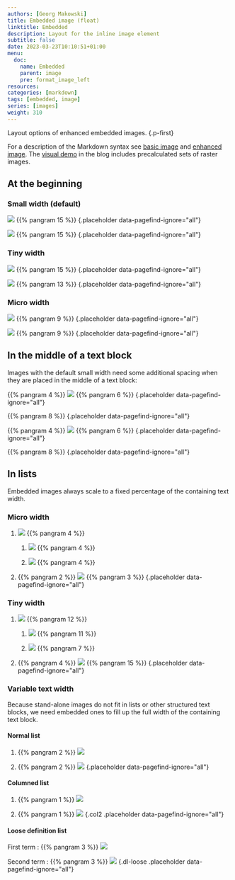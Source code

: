```yaml
---
authors: [Georg Makowski]
title: Embedded image (float)
linktitle: Embedded
description: Layout for the inline image element
subtitle: false
date: 2023-03-23T10:10:51+01:00
menu:
  doc:
    name: Embedded
    parent: image
    pre: format_image_left
resources:
categories: [markdown]
tags: [embedded, image]
series: [images]
weight: 310
---
```


Layout options of enhanced embedded images.
{.p-first}
<!--more-->

For a description of the Markdown syntax see [basic image](https://perplex.desider.at/doc/basic/image) and [enhanced image](https://perplex.desider.at/doc/enhancing/image/syntax). The [visual demo](https://perplex.desider.at/blog/image/embed) in the blog includes precalculated sets of raster images.


## At the beginning

### Small width (default)

![](small-left) {{% pangram 15 %}}
{.placeholder data-pagefind-ignore="all"}

![](small-right) {{% pangram 15 %}}
{.placeholder data-pagefind-ignore="all"}

### Tiny width

![](tiny-left) {{% pangram 15 %}}
{.placeholder data-pagefind-ignore="all"}

![](tiny-right) {{% pangram 13 %}}
{.placeholder data-pagefind-ignore="all"}

### Micro width

![](micro) {{% pangram 9 %}}
{.placeholder data-pagefind-ignore="all"}

![](micro?ph=right) {{% pangram 9 %}}
{.placeholder data-pagefind-ignore="all"}

## In the middle of a text block

Images with the default small width need some additional spacing when they are placed in the middle of a text block:

{{% pangram 4 %}} ![](small-left?pv=middle) {{% pangram 6 %}}
{.placeholder data-pagefind-ignore="all"}

{{% pangram 8 %}}
{.placeholder data-pagefind-ignore="all"}

{{% pangram 4 %}} ![](small-right?pv=middle) {{% pangram 6 %}}
{.placeholder data-pagefind-ignore="all"}

{{% pangram 8 %}}
{.placeholder data-pagefind-ignore="all"}

## In lists

Embedded images always scale to a fixed percentage of the containing text width.

### Micro width

1. ![](micro) {{% pangram 4 %}}

   1. ![](micro?posh=right) {{% pangram 4 %}}

   2. ![](micro) {{% pangram 4 %}}

2. {{% pangram 2 %}} ![](micro?posh=right) {{% pangram 3 %}}
{.placeholder data-pagefind-ignore="all"}

### Tiny width

1. ![](tiny-left.yaml) {{% pangram 12 %}}

   1. ![](tiny-right) {{% pangram 11 %}}

   2. ![](tiny-left) {{% pangram 7 %}}

2. {{% pangram 4 %}} ![](tiny-right?posv=middle) {{% pangram 15 %}}
{.placeholder data-pagefind-ignore="all"}

### Variable text width

Because stand-alone images do not fit in lists or other structured text blocks, we need embedded ones to fill up the full width of the containing text block.

#### Normal list

1. {{% pangram 2 %}} ![](textvar)

2. {{% pangram 2 %}} ![](textvar)
{.placeholder data-pagefind-ignore="all"}

#### Columned list

1. {{% pangram 1 %}} ![](textvar)

2. {{% pangram 1 %}} ![](textvar)
{.col2 .placeholder data-pagefind-ignore="all"}

#### Loose definition list

First term
: {{% pangram 3 %}} ![](textvar)

Second term
: {{% pangram 3 %}} ![](textvar)
{.dl-loose .placeholder data-pagefind-ignore="all"}

